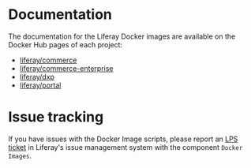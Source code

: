 # Documentation
The documentation for the Liferay Docker images are available on the Docker Hub pages of each project:

 - [liferay/commerce](https://hub.docker.com/r/liferay/commerce)
 - [liferay/commerce-enterprise](https://hub.docker.com/r/liferay/commerce-enterprise)
 - [liferay/dxp](https://hub.docker.com/r/liferay/dxp)
 - [liferay/portal](https://hub.docker.com/r/liferay/portal)

# Issue tracking
	
If you have issues with the Docker Image scripts, please report an [LPS ticket](https://issues.liferay.com/browse/LPS) in Liferay's issue management system with the component `Docker Images`.
